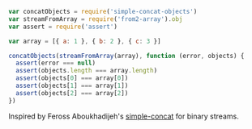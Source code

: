 ```javascript
var concatObjects = require('simple-concat-objects')
var streamFromArray = require('from2-array').obj
var assert = require('assert')

var array = [{ a: 1 }, { b: 2 }, { c: 3 }]

concatObjects(streamFromArray(array), function (error, objects) {
  assert(error === null)
  assert(objects.length === array.length)
  assert(objects[0] === array[0])
  assert(objects[1] === array[1])
  assert(objects[2] === array[2])
})
```

Inspired by Feross Aboukhadijeh's [simple-concat](https://www.npmjs.com/package/simple-concat) for binary streams.

